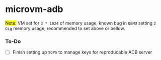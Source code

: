 # microvm-adb

<mark>Note:</mark> VM set for `3 * 1024` of memory usage, known bug in `QEMU` setting `2 Gig` memory usage, recommended to set above or bellow. 

### To-Do

  - [ ] Finish setting up `SOPS` to manage keys for reproducable ADB server
